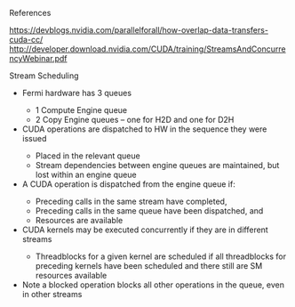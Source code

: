 References

https://devblogs.nvidia.com/parallelforall/how-overlap-data-transfers-cuda-cc/
http://developer.download.nvidia.com/CUDA/training/StreamsAndConcurrencyWebinar.pdf

Stream Scheduling
<ul>
  <li>Fermi hardware has 3 queues</li>
  <ul>
    <li>1 Compute Engine queue</li>
    <li>2 Copy Engine queues – one for H2D and one for D2H</li>
  </ul>
  <li>CUDA operations are dispatched to HW in the sequence they were issued</li>
  <ul>
    <li>Placed in the relevant queue</li>
    <li>Stream dependencies between engine queues are maintained, but lost within an engine queue</li>
  </ul>
  <li>A CUDA operation is dispatched from the engine queue if:</li>
  <ul>
    <li>Preceding calls in the same stream have completed,</li>
    <li>Preceding calls in the same queue have been dispatched, and</li>
    <li>Resources are available</li>
  </ul>
  <li>CUDA kernels may be executed concurrently if they are in different streams</li>
  <ul>
    <li>Threadblocks for a given kernel are scheduled if all threadblocks for preceding kernels have been
scheduled and there still are SM resources available</li>
  </ul>
  <li>Note a blocked operation blocks all other operations in the queue, even in other streams</li>
</ul>
